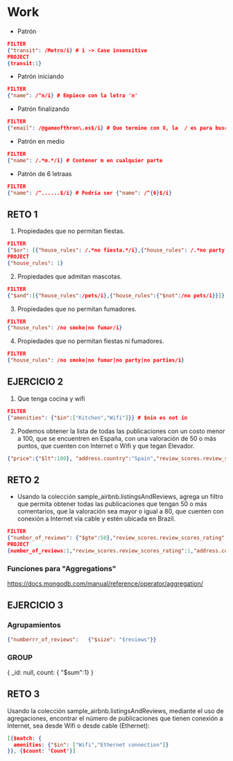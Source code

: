 # Work

- Patrón 
```json
FILTER
{"transit": /Metro/i} # i -> Case insensitive
PROJECT
{transit:1}
```

- Patrón iniciando
```json
FILTER
{"name": /^n/i} # Empiece con la letra 'n'
```

- Patrón finalizando
```json
FILTER
{"email": /@gameofthron\.es$/i} # Que termine con X, la  / es para buscar un símbolo que puede ser reservado.
```

- Patrón en medio
 ```json
FILTER
{"name": /.*m.*/i} # Contener m en cualquier parte
```

- Patrón de 6 letraas
```json
FILTER
{"name": /^......$/i} # Podría ser {"name": /^{6}$/i}
```

## RETO 1

1. Propiedades que no permitan fiestas.
```json
FILTER
{"$or": [{"house_rules": /.*no fiesta.*/i},{"house_rules": /.*no party.*/i},{"house_rules": /.*no parties.*/i}]} # -> {"house_rules": /.*no smoke.*|.*no fumar.*/i}
PROJECT
{"house_rules": 1}
```

2. Propiedades que admitan mascotas.
```json
FILTER
{"$and":[{"house_rules":/pets/i},{"house_rules":{"$not":/no pets/i}}]}  # Que diga pet y que no diga "no pet"
```

3. Propiedades que no permitan fumadores.
```json
FILTER
{"house_rules": /no smoke|no fumar/i}
```

4. Propiedades que no permitan fiestas ni fumadores.
```json
FILTER
{"house_rules": /no smoke|no fumar|no party|no parties/i}
```

## EJERCICIO 2

1. Que tenga cocina y wifi
```json
FILTER
{"amenities": {"$in":["Kitchen","Wifi"]}} # $nin es not in
```

2. Podemos obtener la lista de todas las publicaciones con un costo menor a 100, que se encuentren en España, con una valoración de 50 o más puntos, 
que cuenten con Internet o Wifi y que tegan Elevador.

```json
{"price":{"$lt":100}, "address.country":"Spain","review_scores.review_scores_rating" : {"$gt":50 }, "$and" : [{"amenities" :{ "$in" : ["Wifi", "Internet"]}},{"amenities" :{ "$in" : ["Elevator"]}}]}
```

## RETO 2

- Usando la colección sample_airbnb.listingsAndReviews, agrega un filtro que permita obtener todas las publicaciones que tengan 50 o más comentarios, 
que la valoración sea mayor o igual a 80, que cuenten con conexión a Internet vía cable y estén ubicada en Brazil.

```json
FILTER
{"number_of_reviews": {"$gte":50},"review_scores.review_scores_rating":{"$gte":80}, "address.country":"Brazil", "amenities": {"$in":["Ethernet connection"]}}
PROJECT
{number_of_reviews:1,"review_scores.review_scores_rating":1,"address.country":1,amenities:1}
```

### Funciones para "Aggregations"

https://docs.mongodb.com/manual/reference/operator/aggregation/

## EJERCICIO 3

### Agrupamientos
```json
{"numberrr_of_reviews":   {"$size": "$reviews"}}
```

### GROUP

{
  _id: null,
  count: {
   "$sum":1}
}

## RETO 3

Usando la colección sample_airbnb.listingsAndReviews, mediante el uso de agregaciones, encontrar el número de publicaciones que tienen conexión a Internet, 
sea desde Wifi o desde cable (Ethernet):

```json
[{$match: {
  amenities: {"$in": ["Wifi","Ethernet connection"]}
}}, {$count: 'Count'}]
```


